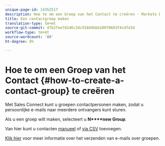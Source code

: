 ```yaml
---
unique-page-id: 14352517
description: Hoe te om een Groep van het Contact te creëren - Marketo Dos - de Documentatie van het Product
title: Een contactgroep maken
translation-type: tm+mt
source-git-commit: 47b2fee7d146c3dc558d4bbb10070683f4cdfd3d
workflow-type: tm+mt
source-wordcount: '80'
ht-degree: 0%

---
```



# Hoe te om een Groep van het Contact {#how-to-create-a-contact-group} te creëren

Met Sales Connect kunt u groepen contactpersonen maken, zodat u persoonlijke e-mails naar meerdere ontvangers kunt sturen.

Als u een groep wilt maken, selecteert u **N****new Group**.

Van hier kunt u contacten [manueel](http://docs.marketo.com/x/IYTS) of [via CSV](http://docs.marketo.com/x/VADb) toevoegen.

[Klik hier](http://docs.marketo.com/x/iADb) voor meer informatie over het verzenden van e-mails over groepen.
